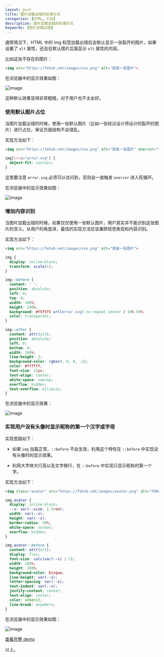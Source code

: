 ```yaml
---
layout: post
title: 图片加载出错的处理方式
categories: [HTML, CSS]
description: 图片加载出错的处理方式
keywords: [图片加载出错]
---
```


通常情况下，HTML 中的 img 标签加载出错后会默认显示一张裂开的图片，如果设置了 `alt` 属性，还会在默认图片后面显示 `alt` 属性的内容。

比如这张不存在的图片：

```html
<img src="https://fehub.net/images/xxx.png" alt="我是一张图片">
```

在浏览器中的显示效果如图：

![image](https://fehub.net/images/posts/2020/img-load-error-1.png)

这种默认效果显得非常粗糙，对于用户也不太友好。

### 使用默认图片占位

当图片加载出错的时候，使用一张默认图片（比如一张经过设计师设计的裂开的图片）进行占位，保证页面结构不会错乱。

实现方法如下：

```html
<img src="https://fehub.net/images/xxx.png" alt="我是一张图片" onerror="this.src='error.svg'">
```

```css
img[src$="error.svg"] {
  object-fit: contain;
}
```

这里要注意 `error.svg` 必须可以访问到，否则会一直触发 `onerror` 进入死循环。

在浏览器中的显示效果如图：

![image](https://fehub.net/images/posts/2020/img-load-error-2.png)

### 增加内容识别

当图片加载出错的时候，如果仅仅使用一张默认图片，用户其实并不能识别这张图片的含义。从用户的角度讲，最佳的实现方法应该兼顾视觉表现和内容识别。

实现方法如下：

```html
<img src="https://fehub.net/images/xxx.png" alt="我是一张图片">
```

```css
img {
  display: inline-block;
  transform: scale(1);
}

img::before {
  content: ' ';
  position: absolute;
  left: 0;
  top: 0;
  width: 100%;
  height: 100%;
  background: #f5f5f5 url(error.svg) no-repeat center / 50% 50%;
  color: transparent;
}

img::after {
  content: attr(alt);
  position: absolute;
  left: 0;
  bottom: 0;
  width: 100%;
  line-height: 2;
  background-color: rgba(0, 0, 0, .5);
  color: #ffffff;
  font-size: 12px;
  text-align: center;
  white-space: nowrap;
  overflow: hidden;
  text-overflow: ellipsis;
}
```

在浏览器中的显示效果：

![image](https://fehub.net/images/posts/2020/img-load-error-3.png)

### 实现用户没有头像时显示昵称的第一个汉字或字母

实现思路如下：

- 如果 `img` 加载正常，`::before` 不会生效，利用这个特性在 `::before` 中实现没有头像时的显示效果。

- 利用大字体大行高以及文字换行，在 `::before` 中实现只显示昵称的第一个字。

实现方法如下：

```html
<img class="avatar" src="https://fehub.net/images/avatar.png" alt="FEHub">
```

```css
img.avatar {
  display: inline-block;
  --s: var(--size, 1.5rem);
  width: var(--s);
  height: var(--s);
  border-radius: 50%;
  white-space: normal;
  overflow: hidden;
}

img.avatar::before {
  content: attr(alt);
  display: flex;
  font-size: calc(var(--s) / 2);
  width: 100%;
  height: 100%;
  background-color: bisque;
  line-height: var(--s);
  letter-spacing: var(--s);
  text-indent: var(--s);
  justify-content: center;
  text-align: center;
  color: inherit;
  line-break: anywhere;
}
```

在浏览器中的显示效果如图：

![image](https://fehub.net/images/posts/2020/img-load-error-4.png)

[查看完整 demo](https://fehub.net/demos/posts/2020/img-load-error.html)

以上。
